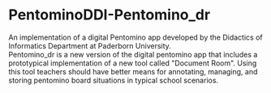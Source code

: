 # PentominoDDI-Pentomino_dr

An implementation of a digital Pentomino app developed by the Didactics of Informatics Department at Paderborn University.
<br>
Pentomino_dr is a new version of the digital pentomino app that includes a prototypical implementation of a new tool called "Document Room". Using this tool teachers should have better means for annotating, managing, and storing pentomino board situations in typical school scenarios.